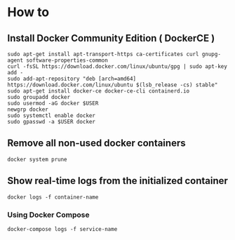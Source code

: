 # How to

## Install Docker Community Edition \( DockerCE \)

```text
sudo apt-get install apt-transport-https ca-certificates curl gnupg-agent software-properties-common
curl -fsSL https://download.docker.com/linux/ubuntu/gpg | sudo apt-key add -
sudo add-apt-repository "deb [arch=amd64] https://download.docker.com/linux/ubuntu $(lsb_release -cs) stable"
sudo apt-get install docker-ce docker-ce-cli containerd.io
sudo groupadd docker
sudo usermod -aG docker $USER
newgrp docker 
sudo systemctl enable docker
sudo gpasswd -a $USER docker
```

## Remove all non-used docker containers

```text
docker system prune
```

## Show real-time logs from the initialized container

```text
docker logs -f container-name
```

### Using Docker Compose

```text
docker-compose logs -f service-name
```

